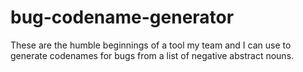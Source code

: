 # bug-codename-generator
These are the humble beginnings of a tool my team and I can use to generate codenames for bugs from a list of negative abstract nouns. 
  

